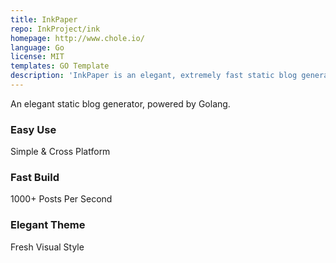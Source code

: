 ```yaml
---
title: InkPaper
repo: InkProject/ink
homepage: http://www.chole.io/
language: Go
license: MIT
templates: GO Template
description: 'InkPaper is an elegant, extremely fast static blog generator.'
---
```


An elegant static blog generator, powered by Golang.

### Easy Use

Simple & Cross Platform

### Fast Build

1000+ Posts Per Second

### Elegant Theme

Fresh Visual Style
